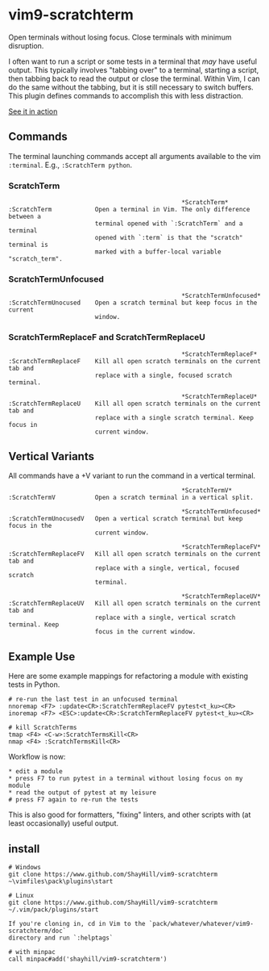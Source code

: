 # vim9-scratchterm

Open terminals without losing focus. Close terminals with minimum disruption.

I often want to run a script or some tests in a terminal that *may* have useful output. This typically involves "tabbing over" to a terminal, starting a script, then tabbing back to read the output or close the terminal. Within Vim, I can do the same without the tabbing, but it is still necessary to switch buffers. This plugin defines commands to accomplish this with less distraction.

[See it in action](https://youtu.be/4qcHWfDdTjE)

## Commands

The terminal launching commands accept all arguments available to the vim `:terminal`. E.g., `:ScratchTerm python`.

### ScratchTerm

```
                                                *ScratchTerm*
:ScratchTerm            Open a terminal in Vim. The only difference between a
                        terminal opened with `:ScratchTerm` and a terminal
                        opened with `:term` is that the "scratch" terminal is
                        marked with a buffer-local variable "scratch_term".
```

### ScratchTermUnfocused

```
                                                *ScratchTermUnfocused*
:ScratchTermUnocused    Open a scratch terminal but keep focus in the current
                        window.
```

### ScratchTermReplaceF and ScratchTermReplaceU

```
                                                *ScratchTermReplaceF*
:ScratchTermReplaceF    Kill all open scratch terminals on the current tab and
                        replace with a single, focused scratch terminal.

                                                *ScratchTermReplaceU*
:ScratchTermReplaceU    Kill all open scratch terminals on the current tab and
                        replace with a single scratch terminal. Keep focus in
                        current window.
```

## Vertical Variants

All commands have a +V variant to run the command in a vertical terminal.

```
                                                *ScratchTermV*
:ScratchTermV           Open a scratch terminal in a vertical split.

                                                *ScratchTermUnfocused*
:ScratchTermUnocusedV   Open a vertical scratch terminal but keep focus in the
                        current window.

                                                *ScratchTermReplaceFV*
:ScratchTermReplaceFV   Kill all open scratch terminals on the current tab and
                        replace with a single, vertical, focused scratch
                        terminal.

                                                *ScratchTermReplaceUV*
:ScratchTermReplaceUV   Kill all open scratch terminals on the current tab and
                        replace with a single, vertical scratch terminal. Keep
                        focus in the current window.
```

## Example Use

Here are some example mappings for refactoring a module with existing tests in Python.

```
# re-run the last test in an unfocused terminal
nnoremap <F7> :update<CR>:ScratchTermReplaceFV pytest<t_ku><CR>
inoremap <F7> <ESC>:update<CR>:ScratchTermReplaceFV pytest<t_ku><CR>

# kill ScratchTerms
tmap <F4> <C-w>:ScratchTermsKill<CR>
nmap <F4> :ScratchTermsKill<CR>
```

Workflow is now:

    * edit a module
    * press F7 to run pytest in a terminal without losing focus on my module
    * read the output of pytest at my leisure
    # press F7 again to re-run the tests

This is also good for formatters, "fixing" linters, and other scripts with (at least occasionally) useful output.


## install

```
# Windows
git clone https://www.github.com/ShayHill/vim9-scratchterm ~\vimfiles\pack\plugins\start

# Linux
git clone https://www.github.com/ShayHill/vim9-scratchterm ~/.vim/pack/plugins/start

If you're cloning in, cd in Vim to the `pack/whatever/whatever/vim9-scratchterm/doc`
directory and run `:helptags`

# with minpac
call minpac#add('shayhill/vim9-scratchterm')
```


